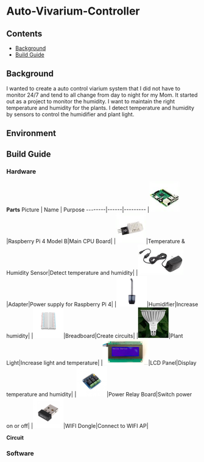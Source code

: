 # Auto-Vivarium-Controller
## Contents

- [Background](#background)
- [Build Guide](#build-guide)

## Background
I wanted to create a auto control viarium system that I did not have to monitor 24/7 and tend to all change from day to night for my Mom. It started out as a project to monitor the humidity. I want to maintain the right temperature and humidity for the plants. I detect temperature and humidity by sensors to control the humidifier and plant light.

## Environment

## Build Guide

### Hardware
**Parts**
Picture | Name | Purpose
--------|------|---------
|![Piboard](/imgs/pi_board.png)|Raspberry Pi 4 Model B|Main CPU Board|
|![DHT22](/imgs/DHT22.png)|Temperature & Humidity Sensor|Detect temperature and humidity|
|![Adapter](/imgs/adapter.png)|Adapter|Power supply for Raspberry Pi 4|
|![Humidifier](/imgs/humidifier_s.png)|Humidifier|Increase humidity|
|![Breadboard](/imgs/Breadboard_s.png)|Breadboard|Create circuits|
|![plant_light](/imgs/plant_light_s.png)|Plant Light|Increase light and temperature|
|![Lcd](/imgs/Lcd_s.png)|LCD Panel|Display temperature and humidity|
|![relay](/imgs/relay_s.png)|Power Relay Board|Switch power on or off|
|![wifi_dongle](/imgs/wifi_dongle_s.png)|WIFI Dongle|Connect to WIFI AP|

**Circuit**

### Software
